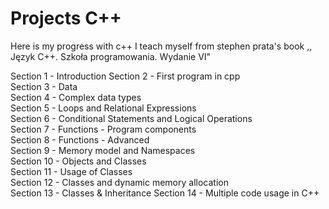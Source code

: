 # Projects C++

Here is my progress with c++
I teach myself from stephen prata's book ,, Język C++. Szkoła programowania. Wydanie VI"

Section 1 - Introduction
Section 2 - First program in cpp  
Section 3 - Data  
Section 4 - Complex data types  
Section 5 - Loops and Relational Expressions  
Section 6 - Conditional Statements and Logical Operations  
Section 7 - Functions - Program components  
Section 8 - Functions - Advanced  
Section 9 - Memory model and Namespaces  
Section 10 - Objects and Classes  
Section 11 - Usage of Classes  
Section 12 - Classes and dynamic memory allocation  
Section 13 - Classes & Inheritance
Section 14 - Multiple code usage in C++

